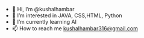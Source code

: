 - 👋 Hi, I’m @kushalhambar
- 👀 I’m interested in JAVA, CSS,HTML, Python 
- 🌱 I’m currently learning AI
- 📫 How to reach me kushalhambar316@gmail.com

<!---
kushalhamabr/kushalhamabr is a ✨ special ✨ repository because its `README.md` (this file) appears on your GitHub profile.
You can click the Preview link to take a look at your changes.
--->

